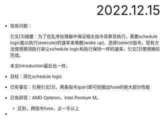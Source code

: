 <div style="text-align:right; font-size:3em;">2022.12.15</div>

* 现有问题：

  引文[3]摘要：为了在乱序处理器中保证相关指令背靠背执行，需要schedule logic能以执行(execute)的速率来唤醒(wake up)、选择(select)指令。现有方法使用猜测执行来让schedule logic和执行保持一样的速率，引文[3]使用微码完成。

  本文Introduction最后也一样。

* 目标：简化schedule logic

* 已有事实：引用引文[3]，两条指令(pair)即可挖掘出fuse的绝大部分性能

* 已有研究：AMD Opteron，Intel Pentium M。

  * 区别，跨指令fuse，占一半以上

* 